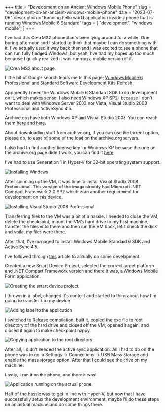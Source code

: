 +++
title = "Development on an Ancient Windows Mobile Phone"
slug = "development-on-an-ancient-windows-mobile-phone"
date = "2023-07-06"
description = "Running hello world application inside a phone that is running Windows Mobile 6 Standard"
tags = [
    "development",
    "windows mobile",
]
+++

I've had this Crea MS2 phone that's been lying around for a while. One boring afternoon and I started to think that maybe I can do something with it. I've actually used it way back then and I was excited to see a phone that can run fully fledged Windows, but yeah, I've had my hopes up too much because I quickly realized it was running a mobile version of it.

![Crea MS2 about page.](images/crea-ms2-about-page.jpg)

Little bit of Google search leads me to this page; [Windows Mobile 6 Professional and Standard Software Development Kits Refresh](https://www.microsoft.com/en-us/download/details.aspx?id=6135).

Apparently I need the Windows Mobile 6 Standard SDK to do development on it, which makes sense. I also need Windows XP SP2- because I don't want to deal with Windows Server 2003 nor Vista, Visual Studio 2008 Professional and ActiveSync 4.5.

Archive.org have both Windows XP and Visual Studio 2008. You can reach them [here](https://archive.org/details/Windows-XP-Professional-ISO-Version-2002-SP2-OEM-Disc-Image) and [here](https://archive.org/details/dev-microsoft-visual-studio-2005-2015-Pro).

About downloading stuff from archive.org, if you can use the torrent option, please do, to ease of some of the load on the archive.org servers.

I also had to find another license key for Windows XP because the one on the archive.org page didn't work, you can find it [here](https://gist.github.com/fuwn/e0f320abe52e9433f6c6a7b9256749e3#professional-oem).

I've had to use Generation 1 in Hyper-V for 32-bit operating system support.

![Installing Windows](images/installing-windows.png)

After spinning up the VM, it was time to install Visual Studio 2008 Professional. This version of the image already had Microsoft .NET Compact Framework 2.0 SP2 which is an another requirement for development on this device.

![Installing Visual Studio 2008 Professional](images/installing-visual-studio-2008-professional.png)

Transferring files to the VM was a bit of a hassle. I needed to close the VM, delete the checkpoint, mount the VM's hard drive to my host machine, transfer the files onto there and then run the VM back, let it check the disk and voila, my files were there.

After that, I've managed to install Windows Mobile Standard 6 SDK and Active Sync 4.5.

I've followed through [this](https://www.codemag.com/article/0807071/Getting-Started-with-Windows-Mobile-Development) article to actually do some development.

Created a new Smart Device Project, selected the correct target platform and .NET Compact Framework version and there it was, a Windows Mobile Form application.

![Creating the smart device project](images/creating-smart-device-project.png)

I thrown in a label, changed it's content and started to think about how I'm going to transfer it to my device.

![Adding label to the application](images/adding-label-to-the-application.png)

I switched to Release compilation, built it, copied the exe file to root directory of the hard drive and closed off the VM, opened it again, and closed it again to make checkpoint happy.

![Copying application to the root directory](images/copying-the-application-to-the-root-directory.png)

After all, I didn't needed the active sync application. All I had to do on the phone was to go to Settings -> Connections -> USB Mass Storage and enable the mass storage option. After that I could see the drive on my machine.

Lastly, I ran it on the phone, and there it was!

![Application running on the actual phone](images/application-running-on-the-actual-phone.jpg)

Half of the hassle was to get in line with Hyper-V, but now that I have successfully setup the development environment, maybe I'll do these steps on an actual machine and do some things there.